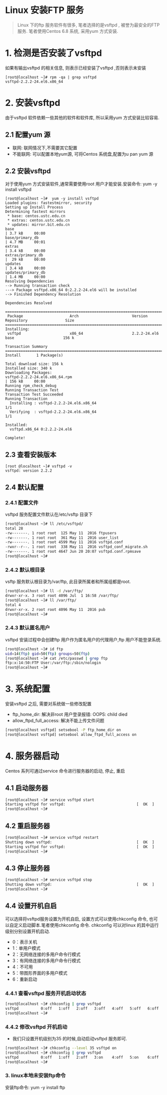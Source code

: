# Linux 安装FTP 服务
> Linux 下的ftp 服务软件有很多, 笔者选择的是vsftpd , 被誉为最安全的FTP 服务. 笔者使用Centos 6.8 系统, 采用yum 方式安装.

# 1. 检测是否安装了vsftpd
如果有输出vsftpd 的相关信息, 则表示已经安装了vsftpd ,否则表示未安装
```
[root@localhost ~]# rpm -qa | grep vsftpd
vsftpd-2.2.2-24.el6.x86_64
```

# 2. 安装vsftpd
由于vsftpd 软件依赖一些其他的软件和软件库, 所以采用yum 方式安装比较容易.

## 2.1 配置yum 源
* 联网: 联网情况下,不需要其它配置
* 不能联网: 可以配置本地yum源, 可将Centos 系统盘,配置为u pan yum 源

## 2.2 安装vsftpd
对于使用yum 方式安装软件,通常需要使用root 用户才能安装.安装命令: yum -y install vsftpd

```
[root@localhost ~]#  yum -y install vsftpd
Loaded plugins: fastestmirror, security
Setting up Install Process
Determining fastest mirrors
 * base: centos.ustc.edu.cn
 * extras: centos.ustc.edu.cn
 * updates: mirror.bit.edu.cn
base                                                                                                  | 3.7 kB     00:00     
base/primary_db                                                                                       | 4.7 MB     00:01     
extras                                                                                                | 3.4 kB     00:00     
extras/primary_db                                                                                     |  29 kB     00:00     
updates                                                                                               | 3.4 kB     00:00     
updates/primary_db                                                                                    | 1.4 MB     00:00     
Resolving Dependencies
--> Running transaction check
---> Package vsftpd.x86_64 0:2.2.2-24.el6 will be installed
--> Finished Dependency Resolution

Dependencies Resolved

=============================================================================================================================
 Package                     Arch                        Version                             Repository                 Size
=============================================================================================================================
Installing:
 vsftpd                      x86_64                      2.2.2-24.el6                        base                      156 k

Transaction Summary
=============================================================================================================================
Install       1 Package(s)

Total download size: 156 k
Installed size: 340 k
Downloading Packages:
vsftpd-2.2.2-24.el6.x86_64.rpm                                                                        | 156 kB     00:00     
Running rpm_check_debug
Running Transaction Test
Transaction Test Succeeded
Running Transaction
  Installing : vsftpd-2.2.2-24.el6.x86_64                                                                                1/1 
  Verifying  : vsftpd-2.2.2-24.el6.x86_64                                                                                1/1 

Installed:
  vsftpd.x86_64 0:2.2.2-24.el6                                                                                               

Complete!
```

## 2.3 查看安装版本

```
[root @localhost ~]# vsftpd -v
vsftpd: version 2.2.2
```

## 2.4 默认配置
### 2.4.1 配置文件
vsftpd 服务配置文件默认在/etc/vsftp 目录下
```bash
[root@localhost ~]# ll /etc/vsftpd/
total 28
-rw-------. 1 root root  125 May 11  2016 ftpusers
-rw-------. 1 root root  361 May 11  2016 user_list
-rw-------. 1 root root 4599 May 11  2016 vsftpd.conf
-rwxr--r--. 1 root root  338 May 11  2016 vsftpd_conf_migrate.sh
-rw-------. 1 root root 4647 Jun 20 20:07 vsftpd.conf.rpmsave
[root@localhost ~]# 
```

### 2.4.2 默认根目录
vsftp 服务默认根目录为/var/ftp, 此目录所属者和所属组都是root.
```bash
[root@localhost ~]# ll -d /var/ftp/
drwxr-xr-x. 3 root root 4096 Jul  1 16:58 /var/ftp/
[root@localhost ~]# ll /var/ftp/
total 4
drwxr-xr-x. 2 root root 4096 May 11  2016 pub
[root@localhost ~]# 
```

### 2.4.3 默认匿名用户
vsftpd 安装过程中会创建ftp 用户作为匿名用户的代理用户,ftp 用户不能登录系统.
```bash
[root@localhost ~]# id ftp
uid=14(ftp) gid=50(ftp) groups=50(ftp)
[root@localhost ~]# cat /etc/passwd | grep ftp
ftp:x:14:50:FTP User:/var/ftp:/sbin/nologin
[root@localhost ~]# 
```

# 3. 系统配置
安装vsftpd 之后, 需要对系统做一些修改配置
* ftp_home_dir: 解决非root 用户登录报错: OOPS: child died
* allow_ftpd_full_access: 解决不能上传文件问题

```bash
[root@localhost vsftpd] setsebool -P ftp_home_dir on
[root@localhost vsftpd] setsebool allow_ftpd_full_access on
```

# 4. 服务器启动
Centos 系列可通过service 命令进行服务器的启动, 停止, 重启

## 4.1 启动服务器
```bash
[root@localhost ~]# service vsftpd start
Starting vsftpd for vsftpd:                                [  OK  ]
[root@localhost ~]# 
```

## 4.2 重启服务器
```bash
[root@localhost ~]# service vsftpd restart
Shutting down vsftpd:                                      [  OK  ]
Starting vsftpd for vsftpd:                                [  OK  ]
[root@localhost ~]#
```

## 4.3 停止服务器
```bash
[root@localhost ~]# service vsftpd stop
Shutting down vsftpd:                                      [  OK  ]
[root@localhost ~]# 
```

## 4.4 设置开机自启
可以选择将vsftpd服务设置为开机自启, 设置方式可以使用chkconfig 命令, 也可以自定义启动脚本.笔者使用chkconfig 命令. chkconfig 可以对linux 的其中运行级别分别设置开机启动.

* 0：表示关机
* 1：单用户模式
* 2：无网络连接的多用户命令行模式
* 3：有网络连接的多用户命令行模式
* 4：不可用
* 5：带图形界面的多用户模式
* 6：重新启动

### 4.4.1 查看vsftpd 服务开机启动状态
```bash
[root@localhost ~]# chkconfig | grep vsftpd
vsftpd          0:off   1:off   2:off   3:off   4:off   5:off   6:off
[root@localhost ~]# 
```

### 4.4.2 修改vsftpd 开机启动
* 我们只设置开机级别为35 的时候,自动启动vsftpd 服务即可.
```bash
[root@localhost ~]# chkconfig --level 35 vsftpd on
[root@localhost ~]# chkconfig | grep vsftpd
vsftpd          0:off   1:off   2:off   3:on    4:off   5:on    6:off
[root@localhost ~]# 
```


### 3. linux本地未安装ftp命令
安装ftp命令:
yum -y install ftp



